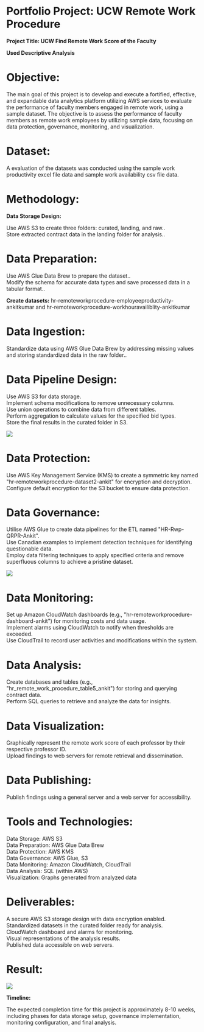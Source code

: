 # Portfolio Project: UCW Remote Work Procedure #

**Project Title: UCW Find Remote Work Score of the Faculty** 

**Used Descriptive Analysis**

# Objective:

The main goal of this project is to develop and execute a fortified, effective, and expandable data analytics platform utilizing AWS services to evaluate the performance of faculty members engaged in remote work, using a sample dataset. The objective is to assess the performance of faculty members as remote work employees by utilizing sample data, focusing on data protection, governance, monitoring, and visualization.<br>

# Dataset:
A evaluation of the datasets was conducted using the sample work productivity excel file data and sample work availability csv file data.

# Methodology:
**Data Storage Design:**

Use AWS S3 to create three folders: curated, landing, and raw..<br>
Store extracted contract data in the landing folder for analysis..<br>

# Data Preparation:

Use AWS Glue Data Brew to prepare the dataset..<br>
Modify the schema for accurate data types and save processed data in a tabular format..<br>

**Create datasets:** 
hr-remoteworkprocedure-employeeproductivity-ankitkumar and hr-remoteworkprocedure-workhouravailiblity-ankitkumar

# Data Ingestion:

Standardize data using AWS Glue Data Brew by addressing missing values and storing standardized data in the raw folder..<br>

# Data Pipeline Design:

Use AWS S3 for data storage.<br>
Implement schema modifications to remove unnecessary columns.<br>
Use union operations to combine data from different tables.<br>
Perform aggregation to calculate values for the specified bid types.<br>
Store the final results in the curated folder in S3.<br>

<img src="https://ankitcan890.github.io/remote-work-procedure/ETL_UCW.png">

# Data Protection:

Use AWS Key Management Service (KMS) to create a symmetric key named "hr-remoteworkprocedure-dataset2-ankit" for encryption and decryption.<br>
Configure default encryption for the S3 bucket to ensure data protection.<br>

# Data Governance:

Utilise AWS Glue to create data pipelines for the ETL named "HR-Rwp-QRPR-Ankit".<br>
Use Canadian examples to implement detection techniques for identifying questionable data.<br>
Employ data filtering techniques to apply specified criteria and remove superfluous columns to achieve a pristine dataset.<br>

<img src="https://ankitcan890.github.io/remote-work-procedure/Gov.png">

# Data Monitoring:

Set up Amazon CloudWatch dashboards (e.g., "hr-remoteworkprocedure-dashboard-ankit") for monitoring costs and data usage.<br>
Implement alarms using CloudWatch to notify when thresholds are exceeded.<br>
Use CloudTrail to record user activities and modifications within the system.<br>

# Data Analysis: 

Create databases and tables (e.g., "hr_remote_work_procedure_table5_ankit") for storing and querying contract data.<br>
Perform SQL queries to retrieve and analyze the data for insights.<br>

# Data Visualization:

Graphically represent the remote work score of each professor by their respective professor ID.<br>
Upload findings to web servers for remote retrieval and dissemination.<br>

# Data Publishing: 

Publish findings using a general server and a web server for accessibility.<br>

# Tools and Technologies:

Data Storage: AWS S3<br>
Data Preparation: AWS Glue Data Brew<br>
Data Protection: AWS KMS<br>
Data Governance: AWS Glue, S3<br>
Data Monitoring: Amazon CloudWatch, CloudTrail<br>
Data Analysis: SQL (within AWS)<br>
Visualization: Graphs generated from analyzed data<br>

# Deliverables:

A secure AWS S3 storage design with data encryption enabled.<br>
Standardized datasets in the curated folder ready for analysis.<br>
CloudWatch dashboard and alarms for monitoring.<br>
Visual representations of the analysis results.<br>
Published data accessible on web servers.<br>

 # Result:

<img src="https://ankitcan890.github.io/remote-work-procedure/screenshot_WS.png">

**Timeline:**

The expected completion time for this project is approximately 8-10 weeks, including phases for data storage setup, governance implementation, monitoring configuration, and final analysis.


